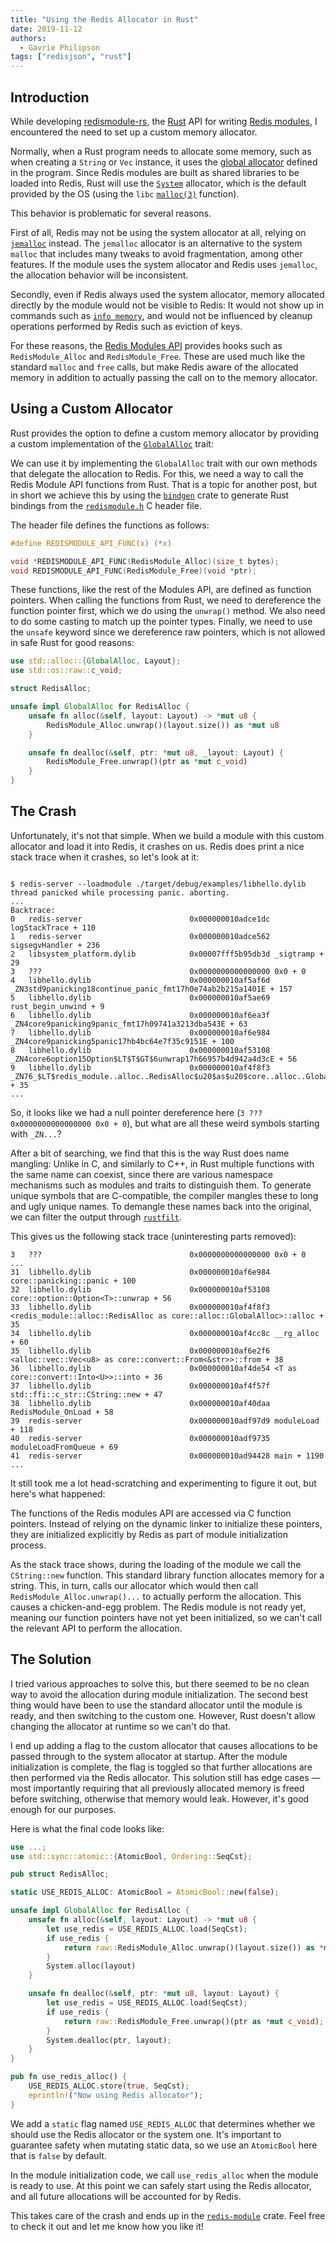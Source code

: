 ```yaml
---
title: "Using the Redis Allocator in Rust"
date: 2019-11-12
authors:
  - Gavrie Philipson
tags: ["redisjson", "rust"]
---
```


## Introduction

While developing [redismodule-rs](https://github.com/RedisLabsModules/redismodule-rs), the [Rust](https://www.rust-lang.org) API for writing [Redis modules](https://redis.io/topics/modules-intro), I encountered the need to set up a custom memory allocator.

Normally, when a Rust program needs to allocate some memory, such as when creating a `String` or `Vec` instance, it uses the [global allocator](https://doc.rust-lang.org/std/alloc/index.html) defined in the program. Since Redis modules are built as shared libraries to be loaded into Redis, Rust will use the [`System`](https://doc.rust-lang.org/std/alloc/struct.System.html) allocator, which is the default provided by the OS (using the `libc` [`malloc(3)`](https://linux.die.net/man/3/malloc) function).

This behavior is problematic for several reasons. 

First of all, Redis may not be using the system allocator at all, relying on [`jemalloc`](http://jemalloc.net) instead. The `jemalloc` allocator is an alternative to the system `malloc` that includes many tweaks to avoid fragmentation, among other features. If the module uses the system allocator and Redis uses `jemalloc`, the allocation behavior will be inconsistent.

Secondly, even if Redis always used the system allocator, memory allocated directly by the module would not be visible to Redis: It would not show up in commands such as [`info memory`](https://redis.io/commands/info), and would not be influenced by cleanup operations performed by Redis such as eviction of keys.

For these reasons, the [Redis Modules API](https://redis.io/topics/modules-api-ref) provides hooks such as `RedisModule_Alloc` and `RedisModule_Free`. These are used much like the standard `malloc` and `free` calls, but make Redis aware of the allocated memory in addition to actually passing the call on to the memory allocator.

## Using a Custom Allocator

Rust provides the option to define a custom memory allocator by providing a custom implementation of the [`GlobalAlloc`](https://doc.rust-lang.org/std/alloc/trait.GlobalAlloc.html) trait:

We can use it by implementing the `GlobalAlloc` trait with our own methods that delegate the allocation to Redis. For this, we need a way to call the Redis Module API functions from Rust. That is a topic for another post, but in short we achieve this by using the [`bindgen`](https://crates.io/crates/bindgen) crate to generate Rust bindings from the [`redismodule.h`](https://github.com/antirez/redis/blob/unstable/src/redismodule.h) C header file.

The header file defines the functions as follows:

```c
#define REDISMODULE_API_FUNC(x) (*x)

void *REDISMODULE_API_FUNC(RedisModule_Alloc)(size_t bytes);
void REDISMODULE_API_FUNC(RedisModule_Free)(void *ptr);
```

These functions, like the rest of the Modules API, are defined as function pointers. When calling the functions from Rust, we need to dereference the function pointer first, which we do using the `unwrap()` method. We also need to do some casting to match up the pointer types. Finally, we need to use the `unsafe` keyword since we dereference raw pointers, which is not allowed in safe Rust for good reasons:

```rust
use std::alloc::{GlobalAlloc, Layout};
use std::os::raw::c_void;

struct RedisAlloc;

unsafe impl GlobalAlloc for RedisAlloc {
    unsafe fn alloc(&self, layout: Layout) -> *mut u8 {
        RedisModule_Alloc.unwrap()(layout.size()) as *mut u8
    }

    unsafe fn dealloc(&self, ptr: *mut u8, _layout: Layout) {
        RedisModule_Free.unwrap()(ptr as *mut c_void)
    }
}
```

## The Crash

Unfortunately, it's not that simple. When we build a module with this custom allocator and load it into Redis, it crashes on us. Redis does print a nice stack trace when it crashes, so let's look at it:

```plaintext

$ redis-server --loadmodule ./target/debug/examples/libhello.dylib
thread panicked while processing panic. aborting.
...
Backtrace:
0   redis-server                        0x000000010adce1dc logStackTrace + 110
1   redis-server                        0x000000010adce562 sigsegvHandler + 236
2   libsystem_platform.dylib            0x00007fff5b95db3d _sigtramp + 29
3   ???                                 0x0000000000000000 0x0 + 0
4   libhello.dylib                      0x000000010af5af6d _ZN3std9panicking18continue_panic_fmt17h0e74ab2b215a1401E + 157
5   libhello.dylib                      0x000000010af5ae69 rust_begin_unwind + 9
6   libhello.dylib                      0x000000010af6ea3f _ZN4core9panicking9panic_fmt17h09741a3213dba543E + 63
7   libhello.dylib                      0x000000010af6e984 _ZN4core9panicking5panic17hb4bc64e7f35c9151E + 100
8   libhello.dylib                      0x000000010af53108 _ZN4core6option15Option$LT$T$GT$6unwrap17h66957b4d942a4d3cE + 56
9   libhello.dylib                      0x000000010af4f8f3 _ZN76_$LT$redis_module..alloc..RedisAlloc$u20$as$u20$core..alloc..GlobalAlloc$GT$5alloc17h6588ea2d7520a3ebE + 35
...
```

So, it looks like we had a null pointer dereference here (`3 ??? 0x0000000000000000 0x0 + 0`), but what are all these weird symbols starting with `_ZN...`?

After a bit of searching, we find that this is the way Rust does name mangling: Unlike in C, and similarly to C++, in Rust multiple functions with the same name can coexist, since there are various namespace mechanisms such as modules and traits to distinguish them. To generate unique symbols that are C-compatible, the compiler mangles these to long and ugly unique names. To demangle these names back into the original, we can filter the output through [`rustfilt`](https://crates.io/crates/rustfilt). 

This gives us the following stack trace (uninteresting parts removed):

```plaintext
3   ???                                 0x0000000000000000 0x0 + 0
...
31  libhello.dylib                      0x000000010af6e984 core::panicking::panic + 100
32  libhello.dylib                      0x000000010af53108 core::option::Option<T>::unwrap + 56
33  libhello.dylib                      0x000000010af4f8f3 <redis_module::alloc::RedisAlloc as core::alloc::GlobalAlloc>::alloc + 35
34  libhello.dylib                      0x000000010af4cc8c __rg_alloc + 60
35  libhello.dylib                      0x000000010af6e2f6 <alloc::vec::Vec<u8> as core::convert::From<&str>>::from + 38
36  libhello.dylib                      0x000000010af4de54 <T as core::convert::Into<U>>::into + 36
37  libhello.dylib                      0x000000010af4f57f std::ffi::c_str::CString::new + 47
38  libhello.dylib                      0x000000010af40daa RedisModule_OnLoad + 58
39  redis-server                        0x000000010adf97d9 moduleLoad + 118
40  redis-server                        0x000000010adf9735 moduleLoadFromQueue + 69
41  redis-server                        0x000000010ad94428 main + 1190
...
```

It still took me a lot head-scratching and experimenting to figure it out, but here's what happened:

The functions of the Redis modules API are accessed via C function pointers. Instead of relying on the dynamic linker to initialize these pointers, they are initialized explicitly by Redis as part of module initialization process.

As the stack trace shows, during the loading of the module we call the `CString::new` function. This standard library function allocates memory for a string. This, in turn, calls our allocator which would then call `RedisModule_Alloc.unwrap()...` to actually perform the allocation. This causes a chicken-and-egg problem. The Redis module is not ready yet, meaning our function pointers have not yet been initialized, so we can't call the relevant API to perform the allocation.

## The Solution

I tried various approaches to solve this, but there seemed to be no clean way to avoid the allocation during module initialization. The second best thing would have been to use the standard allocator until the module is ready, and then switching to the custom one. However, Rust doesn't allow changing the allocator at runtime so we can't do that.

I end up adding a flag to the custom allocator that causes allocations to be passed through to the system allocator at startup. After the module initialization is complete, the flag is toggled so that further allocations are then performed via the Redis allocator. This solution still has edge cases — most importantly requiring that all previously allocated memory is freed before switching, otherwise that memory would leak. However, it's good enough for our purposes.

Here is what the final code looks like:

```rust
use ...;
use std::sync::atomic::{AtomicBool, Ordering::SeqCst};

pub struct RedisAlloc;

static USE_REDIS_ALLOC: AtomicBool = AtomicBool::new(false);

unsafe impl GlobalAlloc for RedisAlloc {
    unsafe fn alloc(&self, layout: Layout) -> *mut u8 {
        let use_redis = USE_REDIS_ALLOC.load(SeqCst);
        if use_redis {
            return raw::RedisModule_Alloc.unwrap()(layout.size()) as *mut u8;
        }
        System.alloc(layout)
    }

    unsafe fn dealloc(&self, ptr: *mut u8, layout: Layout) {
        let use_redis = USE_REDIS_ALLOC.load(SeqCst);
        if use_redis {
            return raw::RedisModule_Free.unwrap()(ptr as *mut c_void);
        }
        System.dealloc(ptr, layout);
    }
}

pub fn use_redis_alloc() {
    USE_REDIS_ALLOC.store(true, SeqCst);
    eprintln!("Now using Redis allocator");
}
```

We add a `static` flag named `USE_REDIS_ALLOC` that determines whether we should use the Redis allocator or the system one. It's important to guarantee safety when mutating static data, so we use an `AtomicBool` here that is `false` by default.

In the module initialization code, we call `use_redis_alloc` when the module is ready to use. At this point we can safely start using the Redis allocator, and all future allocations will be accounted for by Redis.

This takes care of the crash and ends up in the [`redis-module`](https://crates.io/crates/redis-module) crate. Feel free to check it out and let me know how you like it!
